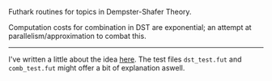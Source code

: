 Futhark routines for topics in Dempster-Shafer Theory.

Computation costs for combination in DST are exponential; an attempt
at parallelism/approximation to combat this.

---

I've written a little about the idea [here](https://jonesz.github.io/2023/12/31/dst.html).
The test files `dst_test.fut` and `comb_test.fut` might offer a bit of explanation aswell.

